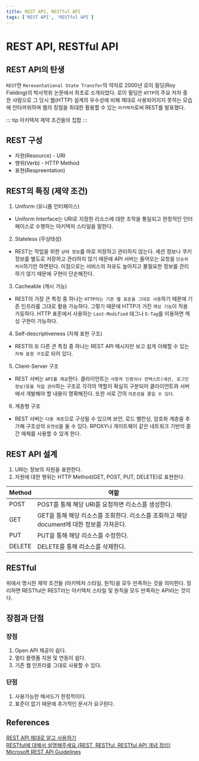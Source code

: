 ```yaml
---
title: REST API, RESTful API
tags: ['REST API', 'RESTful API']
---
```


# REST API, RESTful API

## REST API의 탄생

`REST`란 `Reresentational State Transfer`의 약자로 2000년 로이 필딩(Roy  Fielding)의 박사학위 논문에서 최초로 소개되었다. 로이 필딩은 `HTTP`의 주요 저자 중 한 사람으로 그 당시 웹(HTTP) 설계의 우수성에 비해 제대로 사용되어지지 못하는 모습에 안타까워하며 웹의 장점을 최대한 활용할 수 있는 `아키텍처`로써 REST를 발표했다.

::: tip 아키텍처
제약 조건들의 집합
:::

## REST 구성
 * 자원(Resource) - URI
 * 행위(Verb) - HTTP Method
 * 표현(Respreentation)

## REST의 특징 (제약 조건)
 1. Uniform (유니폼 인터페이스)
  * Uniform Interface는 URI로 지정한 리소스에 대한 조작을 통일되고 한정적인 인터페이스로 수행하는 아키텍처 스타일을 말한다.

 2. Stateless (무상태성)
  * REST는 작업을 위한 `상태 정보`를 따로 저장하고 관리하지 않는다. 세션 정보나 쿠키 정보를 별도로 저장하고 관리하지 않기 때문에 API 서버는 들어오는 요청을 `단순히 처리`하기만 하면된다. 이점으로는 서비스의 자유도 높아지고 불필요한 정보를 관리하기 않기 때문에 구현이 단순해진다.

 3. Cacheable (캐시 가능)
 * REST의 가장 큰 특징 중 하나는 `HTTP라는 기존 웹 표준을 그대로 사용`하기 때문에 기존 인프라를 그대로 활용 가능하다. 그렇기 때문에 HTTP가 가진 `캐싱 기능`이 적용 가등하다. HTTP 표준에서 사용하는 `Last-Modified` 태그나 `E-Tag`를 이용하면 캐싱 구현이 가능하다.

4. Self-descriptiveness (자체 표현 구조)
 *  REST의 또 다른 큰 특징 중 하나는 REST API 메시지만 보고 쉽게 이해할 수 있는 `자체 표현 구조`로 되어 있다.

5. Client-Server 구조
 * REST 서버는 `API를 제공`한다. 클라이언트는 `사용자 인증이나 컨텍스트(세션, 로그인 정보)등을 직접 관리`하는 구조로 각각의 역할이 확실히 구분되어 클라이언트와 서버에서 개발해야 할 내용이 명확해진다. 또한 서로 간의 `의존성을 줄일 수 있다`.

6. 계층형 구조
 *  REST 서버는 `다중 계층`으로 구성될 수 있으며 보안, 로드 밸런싱, 암호화 계층을 추가해 구조상의 `유연성`을 둘 수 있다. RPOXY나 게이트웨이 같은 네트워크 기반의 중간 매체를 사용할 수 있게 한다.

## REST API 설계

 1. URI는 정보의 자원을 표현한다.
 2. 자원에 대한 행위는 HTTP Method(GET, POST, PUT, DELETE)로 표현한다.

|Method|역할|
|---|---|
|POST|POST를 통해 해당 URI를 요청하면 리소스를 생성한다.|
|GET|GET을 통해 해당 리소스를 조회한다. 리소스를 조회하고 해당 document에 대한 정보를 가져온다.|
|PUT|PUT을 통해 해당 리소스를 수정한다.|
|DELETE|DELETE를 통해 리소스를 삭제한다.|

## RESTful 

위에서 명시한 제약 조건들 (아키텍처 스타일, 원칙)을 모두 만족하는 것을 의미한다. 정리하면 RESTful은 REST라는 아키텍처 스타일 및 원칙을 모두 만족하는 API라는 것이다.

## 장점과 단점

### 장점
 1. Open API 제공이 쉽다.
 2. 멀티 플랫폼 지원 및 연동이 쉽다.
 3. 기존 웹 인프라를 그대로 사용할 수 있다.

### 단점
 1. 사용가능한 메서드가 한정적이다.
 2. 표준이 없기 때문에 추가적인 문서가 요구된다.

## References

[REST API 제대로 알고 사용하기](https://meetup.toast.com/posts/92)<br>
[RESTful에 대해서 설명해주세요.(REST, RESTful, RESTful API 개념 정리)](https://jeong-pro.tistory.com/180)<br>
[Microsoft REST API Guidelines](https://github.com/Microsoft/api-guidelines/blob/vNext/Guidelines.md)

<TagLinks />